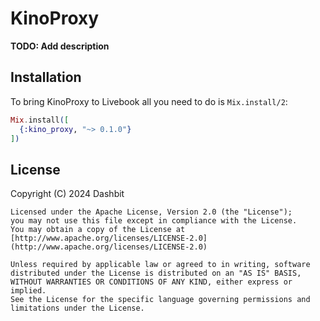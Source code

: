 # KinoProxy

**TODO: Add description**

## Installation

To bring KinoProxy to Livebook all you need to do is `Mix.install/2`:

```elixir
Mix.install([
  {:kino_proxy, "~> 0.1.0"}
])
```

## License

Copyright (C) 2024 Dashbit

    Licensed under the Apache License, Version 2.0 (the "License");
    you may not use this file except in compliance with the License.
    You may obtain a copy of the License at [http://www.apache.org/licenses/LICENSE-2.0](http://www.apache.org/licenses/LICENSE-2.0)

    Unless required by applicable law or agreed to in writing, software
    distributed under the License is distributed on an "AS IS" BASIS,
    WITHOUT WARRANTIES OR CONDITIONS OF ANY KIND, either express or implied.
    See the License for the specific language governing permissions and
    limitations under the License.

